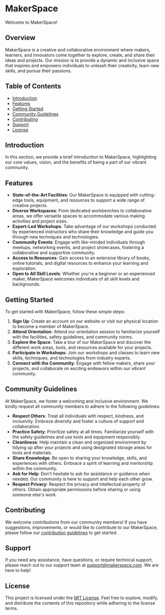 # MakerSpace

Welcome to MakerSpace!

## Overview
MakerSpace is a creative and collaborative environment where makers, learners, and innovators come together to explore, create, and share their ideas and projects. Our mission is to provide a dynamic and inclusive space that inspires and empowers individuals to unleash their creativity, learn new skills, and pursue their passions.

## Table of Contents
- [Introduction](#introduction)
- [Features](#features)
- [Getting Started](#getting-started)
- [Community Guidelines](#community-guidelines)
- [Contributing](#contributing)
- [Support](#support)
- [License](#license)

## Introduction
In this section, we provide a brief introduction to MakerSpace, highlighting our core values, vision, and the benefits of being a part of our vibrant community.

## Features
- **State-of-the-Art Facilities**: Our MakerSpace is equipped with cutting-edge tools, equipment, and resources to support a wide range of creative projects.
- **Diverse Workspaces**: From dedicated workbenches to collaborative areas, we offer versatile spaces to accommodate various making activities and project sizes.
- **Expert-Led Workshops**: Take advantage of our workshops conducted by experienced instructors who share their knowledge and guide you through new techniques and technologies.
- **Community Events**: Engage with like-minded individuals through meetups, networking events, and project showcases, fostering a collaborative and supportive community.
- **Access to Resources**: Gain access to an extensive library of books, online tutorials, and digital resources to enhance your learning and exploration.
- **Open to All Skill Levels**: Whether you're a beginner or an experienced maker, MakerSpace welcomes individuals of all skill levels and backgrounds.

## Getting Started
To get started with MakerSpace, follow these simple steps:
1. **Sign Up**: Create an account on our website or visit our physical location to become a member of MakerSpace.
2. **Attend Orientation**: Attend our orientation session to familiarize yourself with the facilities, safety guidelines, and community norms.
3. **Explore the Space**: Take a tour of our MakerSpace and discover the different work areas, tools, and resources available for your projects.
4. **Participate in Workshops**: Join our workshops and classes to learn new skills, techniques, and technologies from industry experts.
5. **Connect with the Community**: Engage with fellow makers, share your projects, and collaborate on exciting endeavors within our vibrant community.

## Community Guidelines
At MakerSpace, we foster a welcoming and inclusive environment. We kindly request all community members to adhere to the following guidelines:
- **Respect Others**: Treat all individuals with respect, kindness, and inclusivity. Embrace diversity and foster a culture of support and collaboration.
- **Practice Safety**: Prioritize safety at all times. Familiarize yourself with the safety guidelines and use tools and equipment responsibly.
- **Cleanliness**: Help maintain a clean and organized environment by tidying up after your projects and using designated storage areas for tools and materials.
- **Share Knowledge**: Be open to sharing your knowledge, skills, and experiences with others. Embrace a spirit of learning and mentorship within the community.
- **Ask for Help**: Don't hesitate to ask for assistance or guidance when needed. Our community is here to support and help each other grow.
- **Respect Privacy**: Respect the privacy and intellectual property of others. Obtain appropriate permissions before sharing or using someone else's work.

## Contributing
We welcome contributions from our community members! If you have suggestions, improvements, or would like to contribute to our MakerSpace, please follow our [contribution guidelines](CONTRIBUTING.md) to get started.

## Support
If you need any assistance, have questions, or require technical support, please reach out to our support team at support@makerspace.com. We are here to help!

## License
This project is licensed under the [MIT License](LICENSE.md). Feel free to explore, modify, and distribute the contents of this repository while adhering to the license terms.
